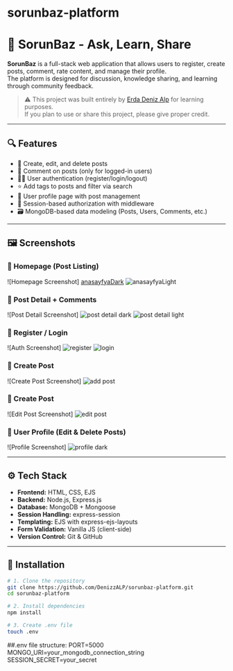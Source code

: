 # sorunbaz-platform


# 🧠 SorunBaz - Ask, Learn, Share

**SorunBaz** is a full-stack web application that allows users to register, create posts, comment, rate content, and manage their profile.  
The platform is designed for discussion, knowledge sharing, and learning through community feedback.

> ⚠️ This project was built entirely by [Erda Deniz Alp](https://github.com/DenizzALP) for learning purposes.  
> If you plan to use or share this project, please give proper credit.

---

## 🔍 Features

- 📝 Create, edit, and delete posts
- 💬 Comment on posts (only for logged-in users)
- 🧑‍🎓 User authentication (register/login/logout)
- ⭐ Add tags to posts and filter via search
- 🧾 User profile page with post management
- 🔐 Session-based authorization with middleware
- 🗃 MongoDB-based data modeling (Posts, Users, Comments, etc.)

---

## 🖼 Screenshots

### 🔹 Homepage (Post Listing)
![Homepage Screenshot]
[anasayfyaDark](https://github.com/user-attachments/assets/b6f2be83-761f-4578-abb8-acc86b35cdb5)
![anasayfyaLight](https://github.com/user-attachments/assets/ccf10f0e-60bf-4c28-9f51-cd1f64cdaff1)


### 🔹 Post Detail + Comments
![Post Detail Screenshot]
![post detail dark](https://github.com/user-attachments/assets/3b3443b2-2020-4875-a2ad-d54868d4e211)
![post detail light](https://github.com/user-attachments/assets/3caf3a72-730d-4c7f-beb9-fc3b62d85d83)


### 🔹 Register / Login
![Auth Screenshot]
![register](https://github.com/user-attachments/assets/1146cad5-bf4b-4b97-b108-ae2cd1a1c42e)
![login](https://github.com/user-attachments/assets/850ec74b-5e99-4abd-b95d-38671c4d9b04)

### 🔹 Create Post
![Create Post Screenshot]
![add post](https://github.com/user-attachments/assets/37c571f9-a49a-4ae7-a054-849b1109031e)

### 🔹 Create Post
![Edit Post Screenshot]
![edit post](https://github.com/user-attachments/assets/c920c15e-eb9f-471c-90bb-a1d4032702e7)

### 🔹 User Profile (Edit & Delete Posts)
![Profile Screenshot]
![profile dark](https://github.com/user-attachments/assets/ba243ff8-42e1-4964-a817-aa1e019e3038)

---

## ⚙️ Tech Stack

- **Frontend:** HTML, CSS, EJS
- **Backend:** Node.js, Express.js
- **Database:** MongoDB + Mongoose
- **Session Handling:** express-session
- **Templating:** EJS with express-ejs-layouts
- **Form Validation:** Vanilla JS (client-side)
- **Version Control:** Git & GitHub

---


## 🚀 Installation

```bash
# 1. Clone the repository
git clone https://github.com/DenizzALP/sorunbaz-platform.git
cd sorunbaz-platform

# 2. Install dependencies
npm install

# 3. Create .env file
touch .env
```
##.env file structure:
PORT=5000
MONGO_URI=your_mongodb_connection_string
SESSION_SECRET=your_secret
